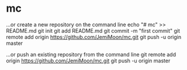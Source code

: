 # mc

…or create a new repository on the command line
echo "# mc" >> README.md
git init
git add README.md
git commit -m "first commit"
git remote add origin https://github.com/JemiMoon/mc.git
git push -u origin master

…or push an existing repository from the command line
git remote add origin https://github.com/JemiMoon/mc.git
git push -u origin master
